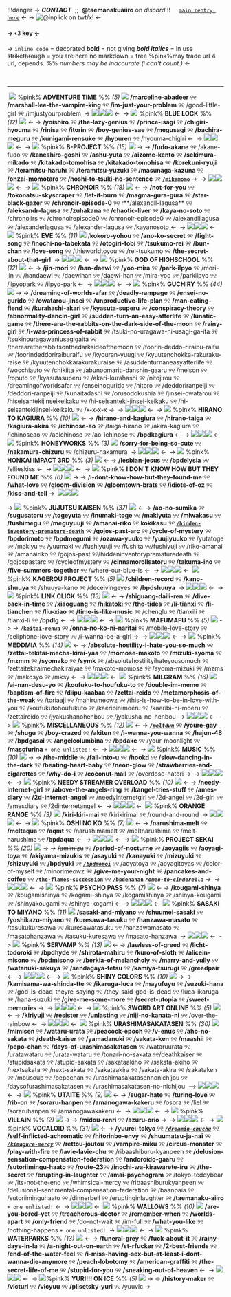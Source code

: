 !!!danger
	-> ***CONTACT*** ‎ ;; ‎ **@taemanakuaiiro** on *discord* !! ‎ ‎ ‎ ‎ [`main rentry here`](https://rentry.co/meltdwn) <-
‎ 
-> ![@inplick on twt/x!](https://i.postimg.cc/TP616q0K/qiao-ling.png) <-
#### -> ‹𝟹 key <-
-> `inline code` = decorated
**bold** = not giving
***bold italics*** = in use
~~strikethrough~~ = you are here
no markdown = free
%pink%may trade url 4 url, depends. %%
*numbers may be inaccurate (i can't count.)* <-

‎ 
***
‎ 
![](https://i.postimg.cc/tJYC5rqM/pixel-1-creds-needed.png) %pink% **ADVENTURE TIME** %% *(5)* ![](https://i.postimg.cc/SR3QtWjN/pixel-2-creds-needed.png) 
**/marceline-abadeer** ୨୧ **/marshall-lee-the-vampire-king** ୨୧ **/im-just-your-problem** ୨୧ /good-little-girl ୨୧ /imjustyourproblem
‎ 
-> ![](https://i.postimg.cc/Nf2j2PPy/divider-2-creds-needed.png)![](https://i.postimg.cc/Nf2j2PPy/divider-2-creds-needed.png)![](https://i.postimg.cc/Nf2j2PPy/divider-2-creds-needed.png) <-
‎ 
-> ![](https://i.postimg.cc/tJYC5rqM/pixel-1-creds-needed.png) %pink% **BLUE LOCK** %% *(12)* ![](https://i.postimg.cc/SR3QtWjN/pixel-2-creds-needed.png) <-
 -> **/yoishiro** ୨୧ **/the-lazy-genius** ୨୧ **/prince-isagi** ୨୧ **/chigiri-hyouma** ୨୧ **/rinisa** ୨୧ **/itorin** ୨୧ **/boy-genius-sae** ୨୧ **/megusagi** ୨୧ **/bachira-meguru** ୨୧ **/kunigami-rensuke** ୨୧ **/hyouren** ୨୧ /hyouma-chigiri <-
‎ 
-> ![](https://i.postimg.cc/Nf2j2PPy/divider-2-creds-needed.png)![](https://i.postimg.cc/Nf2j2PPy/divider-2-creds-needed.png)![](https://i.postimg.cc/Nf2j2PPy/divider-2-creds-needed.png) <-
‎ 
-> ![](https://i.postimg.cc/tJYC5rqM/pixel-1-creds-needed.png) %pink% **B-PROJECT** %% *(15)* ![](https://i.postimg.cc/SR3QtWjN/pixel-2-creds-needed.png) ->
-> **/fudo-akane** ୨୧ /akane-fudo ୨୧ **/kaneshiro-goshi** ୨୧ **/ashu-yuta** ୨୧ **/aizome-kento** ୨୧ **/sekimura-mikado** ୨୧ **/kitakado-tomohisa** ୨୧ **/kitakado-tomohisa** ୨୧ **/korekuni-ryuji** ୨୧ **/teramitsu-haruhi** ୨୧ **/teramitsu-yuzuki** ୨୧ **/masunaga-kazuna** ୨୧ **/onzai-momotaro** ୨୧ **/hoshi-to-tsuki-no-sentence** ୨୧ [**`/mikamomo`**](https://rentry.co/mikamomo)  ->
‎ 
-> ![](https://i.postimg.cc/Nf2j2PPy/divider-2-creds-needed.png)![](https://i.postimg.cc/Nf2j2PPy/divider-2-creds-needed.png)![](https://i.postimg.cc/Nf2j2PPy/divider-2-creds-needed.png) <-
‎ 
-> ![](https://i.postimg.cc/tJYC5rqM/pixel-1-creds-needed.png) %pink% **CHRONOIR** %% *(18)* ![](https://i.postimg.cc/SR3QtWjN/pixel-2-creds-needed.png) <-
-> **/not-for-you** ୨୧ **/tokonatsu-skyscraper** ୨୧ **/let-it-burn** ୨୧ **/magma-gura-gura** ୨୧ **/star-black-gazer** ୨୧ **/chronoir-episode-0** ୨୧ r**/alexandll-lagusa** ୨୧ **/aleksandr-lagusa** ୨୧ **/zuhakana** ୨୧ **/chaotic-liver** ୨୧ **/kaya-no-soto** ୨୧ /chronoiirs ୨୧ /chronoirepisode0 ୨୧ /chronoir-episode0 ୨୧ /alexandlllagusa ୨୧ /alexanderlagusa ୨୧ /alexander-lagusa ୨୧ /kayanosoto  <-
‎ 
-> ![](https://i.postimg.cc/Nf2j2PPy/divider-2-creds-needed.png)![](https://i.postimg.cc/Nf2j2PPy/divider-2-creds-needed.png)![](https://i.postimg.cc/Nf2j2PPy/divider-2-creds-needed.png) <-
‎ 
![](https://i.postimg.cc/tJYC5rqM/pixel-1-creds-needed.png) %pink% **EVE** %% *(11)* ![](https://i.postimg.cc/SR3QtWjN/pixel-2-creds-needed.png)
/**kokoro-yohou** ୨୧ **/ano-ko-secret** ୨୧ **/fight-song** ୨୧ **/inochi-no-tabekata** ୨୧ **/otogiri-tobi** ୨୧ **/tsukumo-rei** ୨୧
**/bun-chan** ୨୧ **/Iove-song** ୨୧ /thisworldtoyou ୨୧ /rei-tsukumo ୨୧ **/the-secret-about-that-girl**
‎ 
-> ![](https://i.postimg.cc/Nf2j2PPy/divider-2-creds-needed.png)![](https://i.postimg.cc/Nf2j2PPy/divider-2-creds-needed.png)![](https://i.postimg.cc/Nf2j2PPy/divider-2-creds-needed.png) <-
‎ 
-> ![](https://i.postimg.cc/tJYC5rqM/pixel-1-creds-needed.png) %pink% **GOD OF HIGHSCHOOL** %% *(12)* ![](https://i.postimg.cc/SR3QtWjN/pixel-2-creds-needed.png) <-
-> **/jin-mori** ୨୧ **/han-daewi** ୨୧ **/yoo-mira** ୨୧ **/park-ilpyo** ୨୧ /mori-jin ୨୧ /handaewi ୨୧ /daewihan ୨୧ /daewi-han ୨୧ /mira-yoo ୨୧ /parkilpyo ୨୧ /ilpyopark ୨୧ /ilpyo-park <-
‎ 
-> ![](https://i.postimg.cc/Nf2j2PPy/divider-2-creds-needed.png)![](https://i.postimg.cc/Nf2j2PPy/divider-2-creds-needed.png)![](https://i.postimg.cc/Nf2j2PPy/divider-2-creds-needed.png) <-
‎ 
-> ![](https://i.postimg.cc/tJYC5rqM/pixel-1-creds-needed.png) %pink% **GUCHIRY** %% *(44)* ![](https://i.postimg.cc/SR3QtWjN/pixel-2-creds-needed.png) ->
-> **/dreaming-of-worlds-afar** ୨୧ **/deadly-rampage** ୨୧ **/ensei-no-gurido** ୨୧ **/owatarou-jinsei** ୨୧ **/unproductive-life-plan** ୨୧ **/man-eating-fiend** ୨୧ **/kurahashi-akari** ୨୧ **/kyasuta-superu** ୨୧ **/conspiracy-theory** ୨୧ **/abnormality-dancin-girl** ୨୧ **/sudden-turn-an-easy-afterlife** ୨୧ **/lunatic-game** ୨୧ **/there-are-the-rabbits-on-the-dark-side-of-the-moon** ୨୧ **/rainy-girl** ୨୧ **/i-was-princess-of-rabbit** ୨୧ /tsuki-no-uragawa-ni-usagi-ga-ita ୨୧ /tsukinouragawaniusagigaita ୨୧ /therearetherabbitsonthedarksideofthemoon ୨୧ /foorin-deddo-riraibu-raifu ୨୧ /foorindeddoriraiburaifu ୨୧ /kyouran-yuugi ୨୧ /kyuutenchokka-rakuraku-raise ୨୧ /kyuutenchokkarakurakuraise ୨୧ /asuddenturnaneasyafterlife ୨୧ /wocchiauto ୨୧ /chikiita ୨୧ /abunoomariti-danshin-gaaru ୨୧ /meison ୨୧ /roputo ୨୧ /kyasutasuperu ୨୧ /akari-kurahashi ୨୧ /nitojirou ୨୧ /dreamingofworldsafar ୨୧ /enseinogurido ୨୧ /nitoro ୨୧ /deddoriranpeiji ୨୧ /deddori-ranpeiji ୨୧ /kunaitadashi ୨୧ /orusodokushia ୨୧ /jinsei-owatarou ୨୧ /hiseisantekijinseikeikaku ୨୧ /hi-seisanteki-jinsei-keikaku ୨୧ /hi-seisantekijinsei-keikaku ୨୧ /x-x-x-x ->
‎ 
-> ![](https://i.postimg.cc/Nf2j2PPy/divider-2-creds-needed.png)![](https://i.postimg.cc/Nf2j2PPy/divider-2-creds-needed.png)![](https://i.postimg.cc/Nf2j2PPy/divider-2-creds-needed.png) <-
‎ 
-> ![](https://i.postimg.cc/tJYC5rqM/pixel-1-creds-needed.png) %pink% **HIRANO TO KAGIURA** %% *(10)* ![](https://i.postimg.cc/SR3QtWjN/pixel-2-creds-needed.png) <-
-> **/hirano-and-kagiura** ୨୧ **/hirano-taiga** ୨୧ **/kagiura-akira** ୨୧ **/ichinose-ao** ୨୧ /taiga-hirano ୨୧ /akira-kagiura ୨୧ /ichinoseao ୨୧ /aoichinose ୨୧ /ao-ichinose ୨୧ **/bpdkagiura** <-
‎ 
-> ![](https://i.postimg.cc/Nf2j2PPy/divider-2-creds-needed.png)![](https://i.postimg.cc/Nf2j2PPy/divider-2-creds-needed.png)![](https://i.postimg.cc/Nf2j2PPy/divider-2-creds-needed.png) <-
‎ 
![](https://i.postimg.cc/tJYC5rqM/pixel-1-creds-needed.png) %pink% **HONEYWORKS** %% *(3)* ![](https://i.postimg.cc/SR3QtWjN/pixel-2-creds-needed.png)
**/sorry-for-being-so-cute** ୨୧ **/nakamura-chizuru** ୨୧ /chizuru-nakamura 
‎ 
-> ![](https://i.postimg.cc/Nf2j2PPy/divider-2-creds-needed.png)![](https://i.postimg.cc/Nf2j2PPy/divider-2-creds-needed.png)![](https://i.postimg.cc/Nf2j2PPy/divider-2-creds-needed.png) <-
‎ 
-> ![](https://i.postimg.cc/tJYC5rqM/pixel-1-creds-needed.png) %pink% **HONKAI IMPACT 3RD** %% *(3)* ![](https://i.postimg.cc/SR3QtWjN/pixel-2-creds-needed.png) <-
-> **/lesbian-jesus** ୨୧ **/bpdelysia** ୨୧ /ellieskiss <-
‎ 
-> ![](https://i.postimg.cc/Nf2j2PPy/divider-2-creds-needed.png)![](https://i.postimg.cc/Nf2j2PPy/divider-2-creds-needed.png)![](https://i.postimg.cc/Nf2j2PPy/divider-2-creds-needed.png) <-
‎ 
-> ![](https://i.postimg.cc/tJYC5rqM/pixel-1-creds-needed.png) %pink% **I DON'T KNOW HOW BUT THEY FOUND ME** %% *(6)* ![](https://i.postimg.cc/SR3QtWjN/pixel-2-creds-needed.png) ->
-> **/i-dont-know-how-but-they-found-me** ୨୧ **/what-love** ୨୧ **/gloom-division** ୨୧ **/gloomtown-brats** ୨୧ **/idiots-of-oz** ୨୧ **/kiss-and-teII** ->
‎ 
![](https://i.postimg.cc/Nf2j2PPy/divider-2-creds-needed.png)![](https://i.postimg.cc/Nf2j2PPy/divider-2-creds-needed.png)![](https://i.postimg.cc/Nf2j2PPy/divider-2-creds-needed.png)

-> ![](https://i.postimg.cc/tJYC5rqM/pixel-1-creds-needed.png) %pink% **JUJUTSU KAISEN** %% *(37)* ![](https://i.postimg.cc/SR3QtWjN/pixel-2-creds-needed.png) <-
-> **/ao-no-sumika** ୨୧ **/sugusatoru** ୨୧ **/togeyuta** ୨୧ **/inumaki-toge** ୨୧ **/makiyuta** ୨୧ **/miwakasu** ୨୧ **/fushimegu** ୨୧ **/meguyuuji** ୨୧ **/amanai-riko** ୨୧ **kokikasu** ୨୧ [**`/hidden-inventory-premature-death`**](https://rentry.co/hidden-inventory-premature-death) ୨୧ **/gojos-past-arc** ୨୧ **/cycle-of-mystery** ୨୧ **/bpdorimoto** ୨୧ **/bpdmegumi** ୨୧ **/ozawa-yuuko** ୨୧ **/yuujiyuuko** ୨୧ /yutatoge ୨୧ /makiyu ୨୧ /yuumaki ୨୧ /fushiyuuji ୨୧ /fushita ୨୧/fushiyuji ୨୧ /riko-amanai ୨୧ /amanairiko ୨୧ /gojos-past ୨୧/hiddeninventoryprematuredeath ୨୧ /gojospastarc ୨୧ /cycleofmystery ୨୧ **/cinnamorollsatoru** ୨୧ **/takuma-ino** ୨୧ **/five-summers-together** ୨୧ /where-our-blue-is <-
‎ 
-> ![](https://i.postimg.cc/Nf2j2PPy/divider-2-creds-needed.png)![](https://i.postimg.cc/Nf2j2PPy/divider-2-creds-needed.png)![](https://i.postimg.cc/Nf2j2PPy/divider-2-creds-needed.png) <-
‎ 
![](https://i.postimg.cc/tJYC5rqM/pixel-1-creds-needed.png) %pink% **KAGEROU PROJECT** %% *(5)* ![](https://i.postimg.cc/SR3QtWjN/pixel-2-creds-needed.png)
**/children-record** ୨୧ **/kano-shuuya** ୨୧ /shuuya-kano ୨୧ /deceivingeyes ୨୧ **/bpdshuuya**
‎ 
-> ![](https://i.postimg.cc/Nf2j2PPy/divider-2-creds-needed.png)![](https://i.postimg.cc/Nf2j2PPy/divider-2-creds-needed.png)![](https://i.postimg.cc/Nf2j2PPy/divider-2-creds-needed.png) <-
‎ 
-> ![](https://i.postimg.cc/tJYC5rqM/pixel-1-creds-needed.png) %pink% **LINK CLICK** %% *(13)* ![](https://i.postimg.cc/SR3QtWjN/pixel-2-creds-needed.png) <-
-> **/shiguang-daili-ren** ୨୧ **/dive-back-in-time** ୨୧ **/xiaoguang** ୨୧ **/hikatoki** ୨୧ **/the-tides** ୨୧ **/li-tianxi** ୨୧ **/li-tianchen** ୨୧ **/liu-xiao** ୨୧ **/time-is-like-music** ୨୧ /chenglu ୨୧ /tianxili ୨୧ /tianxi-li ୨୧ **/bpdlg** <-
‎ 
-> ![](https://i.postimg.cc/Nf2j2PPy/divider-2-creds-needed.png)![](https://i.postimg.cc/Nf2j2PPy/divider-2-creds-needed.png)![](https://i.postimg.cc/Nf2j2PPy/divider-2-creds-needed.png) <-
‎ 
-> ![](https://i.postimg.cc/tJYC5rqM/pixel-1-creds-needed.png) %pink% **MAFUMAFU** %% *(5)* ![](https://i.postimg.cc/SR3QtWjN/pixel-2-creds-needed.png) ->
-> [**`/keitai-renwa`**](https://rentry.co/keitai-renwa) ୨୧ **/onna-no-ko-ni-naritai** ୨୧ /mobile-love-story ୨୧ /cellphone-love-story ୨୧ /i-wanna-be-a-girl -> 
‎ 
-> ![](https://i.postimg.cc/Nf2j2PPy/divider-2-creds-needed.png)![](https://i.postimg.cc/Nf2j2PPy/divider-2-creds-needed.png)![](https://i.postimg.cc/Nf2j2PPy/divider-2-creds-needed.png) <-
‎ 
-> ![](https://i.postimg.cc/tJYC5rqM/pixel-1-creds-needed.png) %pink% **MEDDMIA** %% *(14)* ![](https://i.postimg.cc/SR3QtWjN/pixel-2-creds-needed.png) <-
-> **/absolute-hostility-i-hate-you-so-much** ୨୧ **/zettai-tekitai-mecha-kirai-yaa** ୨୧ **/momose-makoto** ୨୧ **/mizuki-syoma** ୨୧ **/mzmm** ୨୧ **/syomako** ୨୧ **/symk** ୨୧ /absolutehostilityihateyousomuch ୨୧ /zettaitekitaimechakiraiyaa ୨୧ /makoto-momose ୨୧ /syoma-mizuki ୨୧ /mzms ୨୧ /makosyo ୨୧ /mksy <-
‎ 
-> ![](https://i.postimg.cc/Nf2j2PPy/divider-2-creds-needed.png)![](https://i.postimg.cc/Nf2j2PPy/divider-2-creds-needed.png)![](https://i.postimg.cc/Nf2j2PPy/divider-2-creds-needed.png) <-
‎ 
![](https://i.postimg.cc/tJYC5rqM/pixel-1-creds-needed.png) %pink% **MILGRAM** %% *(16)* ![](https://i.postimg.cc/SR3QtWjN/pixel-2-creds-needed.png)
**/ai-nan-desu-yo** ୨୧ **/koufuku-to-houfuku-to** ୨୧ **/double-im-meme** ୨୧ **/baptism-of-fire** ୨୧ **/diipu-kaabaa** ୨୧ **/zettai-reido** ୨୧ **/metamorphosis-of-the-weak** ୨୧ /toriaaji ୨୧ /mahirumeowz ୨୧ /this-is-how-to-be-in-love-with-you ୨୧ /koufukutohoufukuto ୨୧ /kaeribinimoeru ୨୧
/kaeribi-ni-moeru ୨୧ /zettaireido ୨୧ /jyakushanohenbou ୨୧ /jyakusha-no-henbou
‎ 
-> ![](https://i.postimg.cc/Nf2j2PPy/divider-2-creds-needed.png)![](https://i.postimg.cc/Nf2j2PPy/divider-2-creds-needed.png)![](https://i.postimg.cc/Nf2j2PPy/divider-2-creds-needed.png) <-
‎ 
-> ![](https://i.postimg.cc/tJYC5rqM/pixel-1-creds-needed.png) %pink% **MISCELLANEOUS** %% *(12)* ![](https://i.postimg.cc/SR3QtWjN/pixel-2-creds-needed.png) <-
-> [***`/meltdwn`***](https://rentry.co/meltdwn) ୨୧ **/youre-gay** ୨୧ **/shugu** ୨୧ **/boy-crazed** ୨୧ **/akiten** ୨୧ **/i-wanna-you-wanna** ୨୧ **/hajun-48** ୨୧ **/bpdgasai** ୨୧ **/angelcolumbina** ୨୧ **/bpdake** ୨୧ /your-moonlight ୨୧ **/mascfurina** `+ one unlisted!` <-
‎ 
-> ![](https://i.postimg.cc/Nf2j2PPy/divider-2-creds-needed.png)![](https://i.postimg.cc/Nf2j2PPy/divider-2-creds-needed.png)![](https://i.postimg.cc/Nf2j2PPy/divider-2-creds-needed.png) <-
‎ 
-> ![](https://i.postimg.cc/tJYC5rqM/pixel-1-creds-needed.png) %pink% **MUSIC** %% *(10)* ![](https://i.postimg.cc/SR3QtWjN/pixel-2-creds-needed.png) ->
->  **/the-middle** ୨୧ **/fall-into-u** ୨୧ **/hookd** ୨୧ **/slow-dancing-in-the-dark** ୨୧ **/beating-heart-baby** ୨୧ **/neon-glow** ୨୧ **/strawberries-and-cigarettes** ୨୧ **/why-do-i** ୨୧ **/coconut-mall** ୨୧ /overdose-natori ->
‎ 
-> ![](https://i.postimg.cc/Nf2j2PPy/divider-2-creds-needed.png)![](https://i.postimg.cc/Nf2j2PPy/divider-2-creds-needed.png)![](https://i.postimg.cc/Nf2j2PPy/divider-2-creds-needed.png) <-
‎ 
-> ![](https://i.postimg.cc/tJYC5rqM/pixel-1-creds-needed.png) %pink% **NEEDY STREAMER OVERLOAD** %% *(10)* ![](https://i.postimg.cc/SR3QtWjN/pixel-2-creds-needed.png) <-
-> **/needy-internet-girl** ୨୧ **/above-the-angels-ring** ୨୧ **/kangel-tries-stuff** ୨୧ **/ames-diary** ୨୧ **/2d-internet-angel** ୨୧ /needyinternetgirl ୨୧ /2d-angel ୨୧ /2d-girl ୨୧ /amesdiary ୨୧ /2dinternetangel <-
‎ 
-> ![](https://i.postimg.cc/Nf2j2PPy/divider-2-creds-needed.png)![](https://i.postimg.cc/Nf2j2PPy/divider-2-creds-needed.png)![](https://i.postimg.cc/Nf2j2PPy/divider-2-creds-needed.png) <-
‎ 
![](https://i.postimg.cc/tJYC5rqM/pixel-1-creds-needed.png) %pink% **ORANGE RANGE** %% *(3)* ![](https://i.postimg.cc/SR3QtWjN/pixel-2-creds-needed.png)
**/kiri-kiri-mai** ୨୧ /kirikirimai ୨୧ /round-and-round
‎ 
-> ![](https://i.postimg.cc/Nf2j2PPy/divider-2-creds-needed.png)![](https://i.postimg.cc/Nf2j2PPy/divider-2-creds-needed.png)![](https://i.postimg.cc/Nf2j2PPy/divider-2-creds-needed.png) <-
‎ 
-> ![](https://i.postimg.cc/tJYC5rqM/pixel-1-creds-needed.png) %pink% **OSHI NO KO** %% *(7)* ![](https://i.postimg.cc/SR3QtWjN/pixel-2-creds-needed.png) <-
-> **/narushima-melt** ୨୧ **/meltaqua** ୨୧ **/aqmt** ୨୧ /narushimamelt ୨୧ /meltnarushima ୨୧ /melt-narushima ୨୧ **/bpdaqua** <-
‎ 
-> ![](https://i.postimg.cc/Nf2j2PPy/divider-2-creds-needed.png)![](https://i.postimg.cc/Nf2j2PPy/divider-2-creds-needed.png)![](https://i.postimg.cc/Nf2j2PPy/divider-2-creds-needed.png) <-
‎ 
-> ![](https://i.postimg.cc/tJYC5rqM/pixel-1-creds-needed.png) %pink% **PROJECT SEKAI** %% *(20)* ![](https://i.postimg.cc/SR3QtWjN/pixel-2-creds-needed.png) ->
-> ~~/amimizu~~ ୨୧ **/period-of-nocturne** ୨୧ **/aoyagiis** ୨୧ **/aoyagi-toya** ୨୧ **/akiyama-mizukis** ୨୧ **/asayuki** ୨୧ **/kanayuki** ୨୧ **/mizuyuki** ୨୧ **/shizuyuki** ୨୧ **/bpdyuki** ୨୧ [***`/bpdmomoi`***](https://rentry.co/bpdmomoi) ୨୧ /aoyatoya ୨୧ /aoyagitoyas ୨୧ /color-of-myself ୨୧ /minorimeowz ୨୧ **/give-me-your-night** ୨୧ **/pancakes-and-coffee** ୨୧ [**`/the-flames-succession`**](https://rentry.co/the-flames-succession) ୨୧ [**`/bpdenanan`**](https://rentry.co/bpdenanan) [***`romeo-to-cinderella`***](https://rentry.co/romeo-to-cinderella) ->
‎
-> ![](https://i.postimg.cc/Nf2j2PPy/divider-2-creds-needed.png)![](https://i.postimg.cc/Nf2j2PPy/divider-2-creds-needed.png)![](https://i.postimg.cc/Nf2j2PPy/divider-2-creds-needed.png) <-
‎
-> ![](https://i.postimg.cc/tJYC5rqM/pixel-1-creds-needed.png) %pink% **PSYCHO PASS** %% *(7)* ![](https://i.postimg.cc/SR3QtWjN/pixel-2-creds-needed.png) <-
-> **/kougami-shinya** ୨୧ /kougamishinya ୨୧ /kogami-shinya ୨୧ /kogamishinya ୨୧ /shinya-kougami ୨୧ /shinyakougami ୨୧ /shinya-kogami <-
‎
-> ![](https://i.postimg.cc/Nf2j2PPy/divider-2-creds-needed.png)![](https://i.postimg.cc/Nf2j2PPy/divider-2-creds-needed.png)![](https://i.postimg.cc/Nf2j2PPy/divider-2-creds-needed.png) <-
‎
![](https://i.postimg.cc/tJYC5rqM/pixel-1-creds-needed.png) %pink% **SASAKI TO MIYANO** %% *(11)* ![](https://i.postimg.cc/SR3QtWjN/pixel-2-creds-needed.png)
**/sasaki-and-miyano** ୨୧ **/shuumei-sasaki** ୨୧ **/yoshikazu-miyano** ୨୧ **/kuresawa-tasuku** ୨୧ **/hanzawa-masato** ୨୧ /tasukukuresawa ୨୧ /kuresawatasuku ୨୧ /hanzawamasato ୨୧ /masatohanzawa ୨୧ /tasuku-kuresawa ୨୧ /masato-hanzawa
‎
-> ![](https://i.postimg.cc/Nf2j2PPy/divider-2-creds-needed.png)![](https://i.postimg.cc/Nf2j2PPy/divider-2-creds-needed.png)![](https://i.postimg.cc/Nf2j2PPy/divider-2-creds-needed.png) <-
‎
-> ![](https://i.postimg.cc/tJYC5rqM/pixel-1-creds-needed.png) %pink% **SERVAMP** %% *(13)* ![](https://i.postimg.cc/SR3QtWjN/pixel-2-creds-needed.png) <-
-> **/lawless-of-greed** ୨୧ **/licht-todoroki** ୨୧ **/bpdhyde** ୨୧ **/shirota-mahiru** ୨୧ **/kuro-of-sloth** ୨୧ **/alicein-misono** ୨୧ **/bpdmisono** ୨୧ **/berkia-of-melancholy** ୨୧ **/marry-and-yully** ୨୧  **/watanuki-sakuya** ୨୧ **/sendagaya-tetsu** ୨୧ **/kamiya-tsurugi** ୨୧ **/greedpair** <-
‎
-> ![](https://i.postimg.cc/Nf2j2PPy/divider-2-creds-needed.png)![](https://i.postimg.cc/Nf2j2PPy/divider-2-creds-needed.png)![](https://i.postimg.cc/Nf2j2PPy/divider-2-creds-needed.png) <-
‎
-> ![](https://i.postimg.cc/tJYC5rqM/pixel-1-creds-needed.png) %pink% **SHINY COLORS** %% *(10)* ![](https://i.postimg.cc/SR3QtWjN/pixel-2-creds-needed.png) ->
-> **/kamisama-wa-shinda-tte** ୨୧ **/ikaruga-luca** ୨୧ **/mayufuyu** ୨୧ **/suzuki-hana** ୨୧ /god-is-dead-theyre-saying ୨୧ /they-said-god-is-dead ୨୧ /luca-ikaruga ୨୧ /hana-suzuki ୨୧ **/give-me-some-more** ୨୧ **/secret-utopia** ୨୧ **/sweet-memories** ->
‎
-> ![](https://i.postimg.cc/Nf2j2PPy/divider-2-creds-needed.png)![](https://i.postimg.cc/Nf2j2PPy/divider-2-creds-needed.png)![](https://i.postimg.cc/Nf2j2PPy/divider-2-creds-needed.png) <-
‎
-> ![](https://i.postimg.cc/tJYC5rqM/pixel-1-creds-needed.png) %pink% **SWORD ART ONLINE** %% *(5)* ![](https://i.postimg.cc/SR3QtWjN/pixel-2-creds-needed.png) <-
-> **/kiriyuji** ୨୧ **/resister** ୨୧ **/unlasting** ୨୧ **/niji-no-kanata-ni** ୨୧ /over-the-rainbow <-
‎
-> ![](https://i.postimg.cc/Nf2j2PPy/divider-2-creds-needed.png)![](https://i.postimg.cc/Nf2j2PPy/divider-2-creds-needed.png)![](https://i.postimg.cc/Nf2j2PPy/divider-2-creds-needed.png) <-
‎
![](https://i.postimg.cc/tJYC5rqM/pixel-1-creds-needed.png) %pink% **URASHIMASAKATASEN** %% *(30)* ![](https://i.postimg.cc/SR3QtWjN/pixel-2-creds-needed.png)
**/mimisen** ୨୧ **/wataru-urata** ୨୧ **/peacock-epoch** ୨୧ **/v-enus** ୨୧ **/aho-no-sakata** ୨୧ **/death-kaiser** ୨୧ **/yamadanuki** ୨୧ **/sakata-ken** ୨୧ **/maashii** ୨୧ **/pepo-chan** ୨୧ **/days-of-urashimasakatasen** ୨୧ /wataruurata ୨୧ /uratawataru ୨୧ /urata-wataru ୨୧ /tonari-no-sakata ୨୧/deathkaiser ୨୧ /stupidsakata ୨୧ /stupid-sakata ୨୧ /sakataakiho ୨୧ /sakata-akiho ୨୧ /nextsakata ୨୧ /next-sakata ୨୧ /sakataakira ୨୧ /sakata-akira ୨୧ /sakataken ୨୧ /mousoup ୨୧ /pepochan ୨୧ /urashimasakatasennonichijou ୨୧ /daysofurashimasakatasen ୨୧ /urashimasakatasen-no-nichijou
‎
--> ![](https://i.postimg.cc/Nf2j2PPy/divider-2-creds-needed.png)![](https://i.postimg.cc/Nf2j2PPy/divider-2-creds-needed.png)![](https://i.postimg.cc/Nf2j2PPy/divider-2-creds-needed.png) <-
‎
-> ![](https://i.postimg.cc/tJYC5rqM/pixel-1-creds-needed.png) %pink% **UTAITE** %% *(9)* ![](https://i.postimg.cc/SR3QtWjN/pixel-2-creds-needed.png) <-
-> **/sugar-hate** ୨୧ **/turing-love** ୨୧ **/rib-on** ୨୧ **/soraru-hanpen** ୨୧ **/amanogawa-kakeru** ୨୧ /osora ୨୧ /liel ୨୧ /soraruhanpen ୨୧ /amanogawakakeru <-
‎
-> ![](https://i.postimg.cc/Nf2j2PPy/divider-2-creds-needed.png)![](https://i.postimg.cc/Nf2j2PPy/divider-2-creds-needed.png)![](https://i.postimg.cc/Nf2j2PPy/divider-2-creds-needed.png) <-
‎
-> ![](https://i.postimg.cc/tJYC5rqM/pixel-1-creds-needed.png) %pink% **VILLAIN** %% *(2)* ![](https://i.postimg.cc/SR3QtWjN/pixel-2-creds-needed.png) ->
-> **/midou-renri** ୨୧ **/azuru-orio** ->
‎
-> ![](https://i.postimg.cc/Nf2j2PPy/divider-2-creds-needed.png)![](https://i.postimg.cc/Nf2j2PPy/divider-2-creds-needed.png)![](https://i.postimg.cc/Nf2j2PPy/divider-2-creds-needed.png) <-
‎
-> ![](https://i.postimg.cc/tJYC5rqM/pixel-1-creds-needed.png) %pink% **VOCALOID** %% *(31)* ![](https://i.postimg.cc/SR3QtWjN/pixel-2-creds-needed.png) <-
-> **/yuurei-tokyo** ୨୧ [***`/dreamin-chuchu`***](https://rentry.co/dreamin-chuchu) ୨୧ **/self-inflicted-achromatic** ୨୧ **/hitorinbo-envy** ୨୧ **/shuumatsu-ja-nai** ୨୧ [***`/kimagure-mercy`***](https://rentry.co/kimagure-mercy) ୨୧ **/rettou-joutou** ୨୧ **/vampire-miku** ୨୧ **/circus-monster** ୨୧ **/play-with-fire** ୨୧ **/lavie-lavie-chu** ୨୧ /ribaashiburu-kyanpeen ୨୧ **/delusion-sensation-compensation-federation** ୨୧ **/andoroido-gaaru** ୨୧ **/sutoriimingu-haato** ୨୧ **/route-23**୨୧ **/inochi-wa-kirawarete-iru** ୨୧ **/the-secret** ୨୧ **/erupting-in-laughter** ୨୧ **/amai-psychogram** ୨୧ /tokyo-teddybear ୨୧ /its-not-the-end ୨୧ /whimsical-mercy ୨୧ /ribaashiburukyanpeen ୨୧ /delusional-sentimental-compensation-federation ୨୧ /baanpaia ୨୧ /sutoriiminguhaato ୨୧ /dinnerbell ୨୧ /eruptinginlaughter ୨୧ **/taemanaku-aiiro** `+ one unlisted!` <-
‎
-> ![](https://i.postimg.cc/Nf2j2PPy/divider-2-creds-needed.png)![](https://i.postimg.cc/Nf2j2PPy/divider-2-creds-needed.png)![](https://i.postimg.cc/Nf2j2PPy/divider-2-creds-needed.png) <-
‎
![](https://i.postimg.cc/tJYC5rqM/pixel-1-creds-needed.png) %pink% **WALLOWS** %% *(10)* ![](https://i.postimg.cc/SR3QtWjN/pixel-2-creds-needed.png)
**/are-you-bored-yet** ୨୧ **/treacherous-doctor** ୨୧ **/remember-when** ୨୧ **/worlds-apart** ୨୧ **/only-friend** ୨୧ /do-not-wait ୨୧ /im-full ୨୧ **/what-you-like** ୨୧ /nothing-happens `+ one unlisted!`
‎
-> ![](https://i.postimg.cc/Nf2j2PPy/divider-2-creds-needed.png)![](https://i.postimg.cc/Nf2j2PPy/divider-2-creds-needed.png)![](https://i.postimg.cc/Nf2j2PPy/divider-2-creds-needed.png) <-
‎
-> ![](https://i.postimg.cc/tJYC5rqM/pixel-1-creds-needed.png) %pink% **WATERPARKS** %% *(13)* ![](https://i.postimg.cc/SR3QtWjN/pixel-2-creds-needed.png) <-
-> **/funeral-grey** ୨୧ **/fuck-about-it** ୨୧ **/rainy-days-in-la** ୨୧ **/a-night-out-on-earth** ୨୧ **/st-rfucker** ୨୧ **/2-best-friends** ୨୧ **/end-of-the-water-feel** ୨୧ **/i-miss-having-sex-but-at-least-i-dont-wanna-die-anymore** ୨୧ **/peach-lobotomy** ୨୧ **/american-graffiti** ୨୧ **/the-secret-life-of-me** ୨୧ **/stupid-for-you** ୨୧ **/sneaking-out-of-heaven** <-
‎
-> ![](https://i.postimg.cc/Nf2j2PPy/divider-2-creds-needed.png)![](https://i.postimg.cc/Nf2j2PPy/divider-2-creds-needed.png)![](https://i.postimg.cc/Nf2j2PPy/divider-2-creds-needed.png) <-
‎
-> ![](https://i.postimg.cc/tJYC5rqM/pixel-1-creds-needed.png)%pink% **YURI!!! ON ICE** %% *(5)* ![](https://i.postimg.cc/SR3QtWjN/pixel-2-creds-needed.png) ->
-> **/history-maker** ୨୧ **/victuri** ୨୧ **/vicyuu** ୨୧ **/plisetsky-yuri** ୨୧ /yuuvic ->